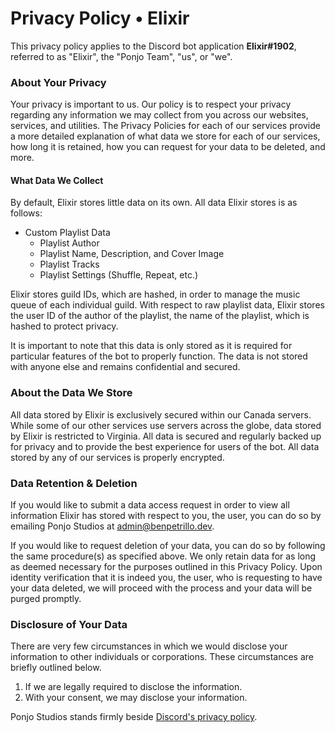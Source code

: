 # Privacy Policy • Elixir

This privacy policy applies to the Discord bot application **Elixir#1902**, referred to as 
"Elixir", the "Ponjo Team", "us", or "we".

### About Your Privacy

Your privacy is important to us. Our policy is to respect your privacy regarding any information 
we may collect from you across our websites, services, and utilities. The Privacy Policies for 
each of our services provide a more detailed explanation of what data we store for each of our 
services, how long it is retained, how you can request for your data to be deleted, and more.

#### What Data We Collect

By default, Elixir stores little data on its own. All data Elixir stores is as follows:

- Custom Playlist Data
    - Playlist Author
    - Playlist Name, Description, and Cover Image
    - Playlist Tracks
    - Playlist Settings (Shuffle, Repeat, etc.)

Elixir stores guild IDs, which are hashed, in order to manage the music queue of each individual 
guild. With respect to raw playlist data, Elixir stores the user ID of the author of the playlist, 
the name of the playlist, which is hashed to protect privacy.

It is important to note that this data is only stored as it is required for particular features of 
the bot to properly function. The data is not stored with anyone else and remains confidential and 
secured.

### About the Data We Store

All data stored by Elixir is exclusively secured within our Canada servers. While some of our other
services use servers across the globe, data stored by Elixir is restricted to Virginia. All data 
is secured and regularly backed up for privacy and to provide the best experience for users of the 
bot. All data stored by any of our services is properly encrypted.

### Data Retention & Deletion

If you would like to submit a data access request in order to view all information Elixir has 
stored with respect to you, the user, you can do so by emailing Ponjo Studios at
[admin@benpetrillo.dev](mailto:admin@benpetrillo.dev).

If you would like to request deletion of your data, you can do so by following the same 
procedure(s) as specified above. We only retain data for as long as deemed necessary for the 
purposes outlined in this Privacy Policy. Upon identity verification that it is indeed you, 
the user, who is requesting to have your data deleted, we will proceed with the process and your 
data will be purged promptly.

### Disclosure of Your Data

There are very few circumstances in which we would disclose your information to other individuals
or corporations. These circumstances are briefly outlined below.

1. If we are legally required to disclose the information.
2. With your consent, we may disclose your information.

Ponjo Studios stands firmly beside [Discord's privacy policy](https://discord.com/privacy).